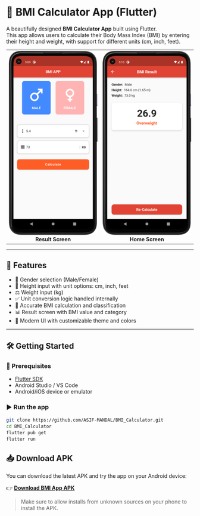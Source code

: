 # 🧮 BMI Calculator App (Flutter)

A beautifully designed **BMI Calculator App** built using Flutter.  
This app allows users to calculate their Body Mass Index (BMI) by entering their height and weight, with support for different units (cm, inch, feet).

<table>
  <tr>
    <td align="center">
      <img src="assets/screenshots/result_page.png" width="300" />
      <br/>
      <b>Result Screen</b>
    </td>
    <td align="center">
      <img src="assets/screenshots/home_page.png" width="300" />
      <br/>
      <b>Home Screen</b>
    </td>
  </tr>
</table>


---

## 🚀 Features

- 🔘 Gender selection (Male/Female)
- 📏 Height input with unit options: cm, inch, feet
- ⚖️ Weight input (kg)
- ✅ Unit conversion logic handled internally
- 🧠 Accurate BMI calculation and classification
- 📊 Result screen with BMI value and category
- 🎨 Modern UI with customizable theme and colors

---

## 🛠️ Getting Started

### 🔧 Prerequisites
- [Flutter SDK](https://flutter.dev/docs/get-started/install)
- Android Studio / VS Code
- Android/iOS device or emulator

### ▶️ Run the app

```bash
git clone https://github.com/ASIF-MANDAL/BMI_Calculator.git
cd BMI_Calculator
flutter pub get
flutter run

```
## 📥 Download APK

You can download the latest APK and try the app on your Android device:

👉 **[Download BMI App APK](https://github.com/your-username/flutter-bmi-app/releases/latest/download/app-release.apk)**

> Make sure to allow installs from unknown sources on your phone to install the APK.

